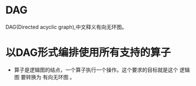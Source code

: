# DAG
DAG(Directed acyclic graph),中文释义有向无环图。

# 以DAG形式编排使用所有支持的算子
- 算子是逻辑图的结点，一个算子执行一个操作。这个要求的目标就是这个 逻辑图 要转换为 有向无环图 。
